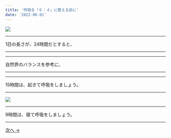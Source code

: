 ```yaml
---
title: '呼吸を「６：４」に整える前に'
date: '2022-06-01'
---
```

![](/images/001.jpg)
***
1日の長さが、24時間だとすると、
***
***
自然界のバランスを参考に、
***
***
15時間は、起きて呼吸をしましょう。
***
![](/images/001_.jpg)
***
9時間は、寝て呼吸をしましょう。
***
[ 次へ → ](/posts/02)
